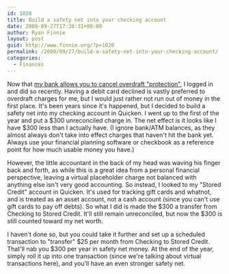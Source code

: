 ```yaml
---
id: 1020
title: Build a safety net into your checking account
date: 2009-09-27T17:38:31+00:00
author: Ryan Finnie
layout: post
guid: http://www.finnie.org/?p=1020
permalink: /2009/09/27/build-a-safety-net-into-your-checking-account/
categories:
  - Finances
---
```

Now that [my bank allows you to cancel overdraft "protection"](http://www.consumerismcommentary.com/2009/09/24/wells-fargo-joins-bank-of-america-and-chase-with-new-overdraft-policies/), I logged in and did so recently. Having a debit card declined is vastly preferred to overdraft charges for me, but I would just rather not run out of money in the first place. It's been years since it's happened, but I decided to build a safety net into my checking account in Quicken. I went up to the first of the year and put a $300 unreconciled charge in. The net effect is it looks like I have $300 less than I actually have. (I ignore bank/ATM balances, as they almost always don't take into effect charges that haven't hit the bank yet. Always use your financial planning software or checkbook as a reference point for how much usable money you have.)

However, the little accountant in the back of my head was waving his finger back and forth, as while this is a great idea from a personal financial perspective, leaving a virtual placeholder charge not balanced with anything else isn't very good accounting. So instead, I looked to my "Stored Credit" account in Quicken. It's used for tracking gift cards and whatnot, and is treated as an asset account, not a cash account (since you can't use gift cards to pay off debts). So what I did is made the $300 a transfer from Checking to Stored Credit. It'll still remain unreconciled, but now the $300 is still counted toward my net worth.

I haven't done so, but you could take it further and set up a scheduled transaction to "transfer" $25 per month from Checking to Stored Credit. That'll nab you $300 per year in safety net money. At the end of the year, simply roll it up into one transaction (since we're talking about virtual transactions here), and you'll have an even stronger safety net.